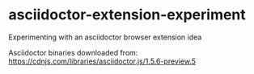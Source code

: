 # asciidoctor-extension-experiment
Experimenting with an asciidoctor browser extension idea

Asciidoctor binaries downloaded from: https://cdnjs.com/libraries/asciidoctor.js/1.5.6-preview.5
